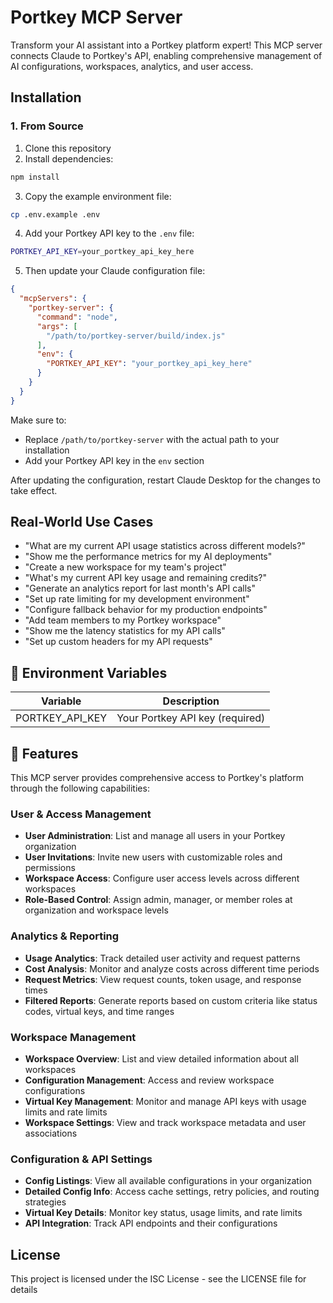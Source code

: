 # Portkey MCP Server

Transform your AI assistant into a Portkey platform expert! This MCP server connects Claude to Portkey's API, enabling comprehensive management of AI configurations, workspaces, analytics, and user access.

## Installation

### 1. From Source
1. Clone this repository
2. Install dependencies:
```bash
npm install
```
3. Copy the example environment file:
```bash
cp .env.example .env
```
4. Add your Portkey API key to the `.env` file:
```bash
PORTKEY_API_KEY=your_portkey_api_key_here
```
5. Then update your Claude configuration file:

```json
{
  "mcpServers": {
    "portkey-server": {
      "command": "node",
      "args": [
        "/path/to/portkey-server/build/index.js"
      ],
      "env": {
        "PORTKEY_API_KEY": "your_portkey_api_key_here"
      }
    }
  }
}
```

Make sure to:
- Replace `/path/to/portkey-server` with the actual path to your installation
- Add your Portkey API key in the `env` section

After updating the configuration, restart Claude Desktop for the changes to take effect.

## Real-World Use Cases
- "What are my current API usage statistics across different models?"
- "Show me the performance metrics for my AI deployments"
- "Create a new workspace for my team's project"
- "What's my current API key usage and remaining credits?"
- "Generate an analytics report for last month's API calls"
- "Set up rate limiting for my development environment"
- "Configure fallback behavior for my production endpoints"
- "Add team members to my Portkey workspace"
- "Show me the latency statistics for my API calls"
- "Set up custom headers for my API requests"

## 🔑 Environment Variables

| Variable | Description |
|----------|-------------|
| PORTKEY_API_KEY | Your Portkey API key (required) |

## 🌟 Features

This MCP server provides comprehensive access to Portkey's platform through the following capabilities:

### User & Access Management
- **User Administration**: List and manage all users in your Portkey organization
- **User Invitations**: Invite new users with customizable roles and permissions
- **Workspace Access**: Configure user access levels across different workspaces
- **Role-Based Control**: Assign admin, manager, or member roles at organization and workspace levels

### Analytics & Reporting
- **Usage Analytics**: Track detailed user activity and request patterns
- **Cost Analysis**: Monitor and analyze costs across different time periods
- **Request Metrics**: View request counts, token usage, and response times
- **Filtered Reports**: Generate reports based on custom criteria like status codes, virtual keys, and time ranges

### Workspace Management
- **Workspace Overview**: List and view detailed information about all workspaces
- **Configuration Management**: Access and review workspace configurations
- **Virtual Key Management**: Monitor and manage API keys with usage limits and rate limits
- **Workspace Settings**: View and track workspace metadata and user associations

### Configuration & API Settings
- **Config Listings**: View all available configurations in your organization
- **Detailed Config Info**: Access cache settings, retry policies, and routing strategies
- **Virtual Key Details**: Monitor key status, usage limits, and rate limits
- **API Integration**: Track API endpoints and their configurations

## License

This project is licensed under the ISC License - see the LICENSE file for details